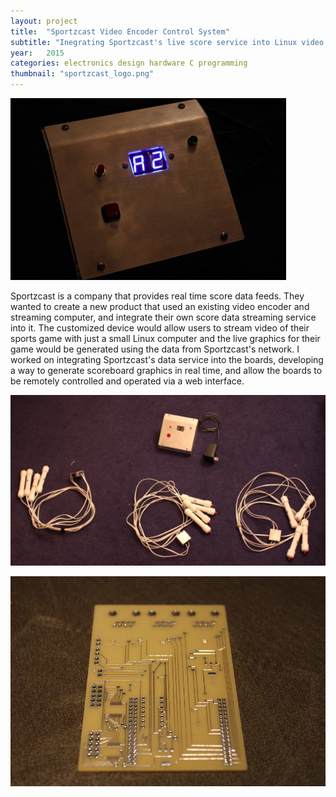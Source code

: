 ```yaml
---
layout: project
title:  "Sportzcast Video Encoder Control System"
subtitle: "Inegrating Sportzcast's live score service into Linux video encoding boards"
year:   2015
categories: electronics design hardware C programming
thumbnail: "sportzcast_logo.png"
---
```

![alt text](/assets/buzzerfront.jpg)


Sportzcast is a company that provides real time score data feeds. They wanted to create a new product that used an existing video encoder and streaming computer, and integrate their own score data streaming service into it. The customized device would allow users to stream video of their sports game with just a small Linux computer and the live graphics for their game would be generated using the data from Sportzcast's network. I worked on integrating Sportzcast's data service into the boards, developing a way to generate scoreboard graphics in real time, and allow the boards to be remotely controlled and operated via a web interface.

![alt text](/assets/buzzer1.jpg)

![alt text](/assets/buzzerpcb2.jpg)






